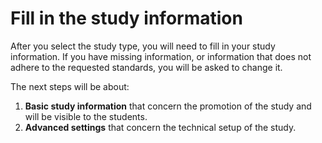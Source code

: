 
# Fill in the study information

After you select the study type, you will need to fill in your study information. If you have missing information, or information that does not adhere to the requested standards, you will be asked to change it.

The next steps will be about:

1. **Basic study information** that concern the promotion of the study and will be visible to the students.
2. **Advanced settings** that concern the technical setup of the study. 
